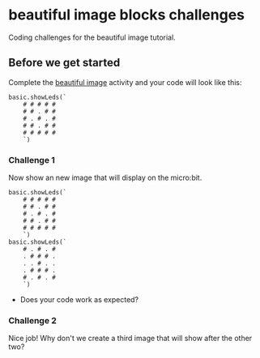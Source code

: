 # beautiful image blocks challenges

Coding challenges for the beautiful image tutorial. 

## Before we get started

Complete the [beautiful image](/lessons/beautiful-image/activity) activity and your code will look like this:

```blocks
basic.showLeds(`
    # # # # #
    # # . # #
    # . # . #
    # # . # #
    # # # # #
    `)
```

### Challenge 1

Now show an new image that will display on the micro:bit.

```blocks
basic.showLeds(`
    # # # # #
    # # . # #
    # . # . #
    # # . # #
    # # # # #
    `)
basic.showLeds(`
    # . # . #
    . # # # .
    . . # . .
    . # # # .
    # . # . #
    `)
```

* Does your code work as expected?

### Challenge 2

Nice job! Why don't we create a third image that will show after the other two?

